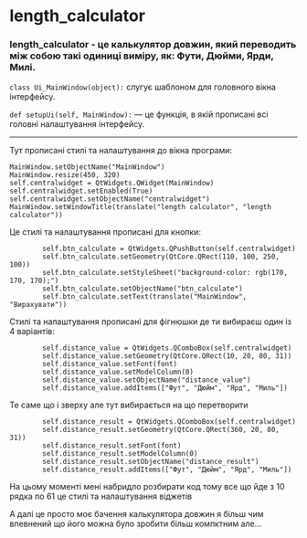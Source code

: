 # length_calculator

### length_calculator - це калькулятор довжин, який переводить між собою такі одиниці виміру, як: Фути, Дюйми, Ярди, Милі.

`class Ui_MainWindow(object):` слугує шаблоном для головного вікна інтерфейсу.

`def setupUi(self, MainWindow):` — це функція, в якій прописані всі головні налаштування інтерфейсу.

---

Тут прописані стилі та налаштування до вікна програми:

```python~~
MainWindow.setObjectName("MainWindow")
MainWindow.resize(450, 320)
self.centralwidget = QtWidgets.QWidget(MainWindow)
self.centralwidget.setEnabled(True)
self.centralwidget.setObjectName("centralwidget")
MainWindow.setWindowTitle(translate("length calculator", "length calculator"))
```

Це стилі та налаштування прописані для кнопки:
```python~~
        self.btn_calculate = QtWidgets.QPushButton(self.centralwidget)
        self.btn_calculate.setGeometry(QtCore.QRect(110, 100, 250, 100))
        self.btn_calculate.setStyleSheet("background-color: rgb(170, 170, 170);")
        self.btn_calculate.setObjectName("btn_calculate")
        self.btn_calculate.setText(translate("MainWindow", "Вирахувати"))
```

Стилі та налаштування прописані для фігнюшки де ти вибираєш один із 4 варіантів:
```python~~
        self.distance_value = QtWidgets.QComboBox(self.centralwidget)
        self.distance_value.setGeometry(QtCore.QRect(10, 20, 80, 31))
        self.distance_value.setFont(font)
        self.distance_value.setModelColumn(0)
        self.distance_value.setObjectName("distance_value")
        self.distance_value.addItems(["Фут", "Дюйм", "Ярд", "Миль"])
```

Те саме що і зверху але тут вибирається на що перетворити
```python~~
        self.distance_result = QtWidgets.QComboBox(self.centralwidget)
        self.distance_result.setGeometry(QtCore.QRect(360, 20, 80, 31))
        self.distance_result.setFont(font)
        self.distance_result.setModelColumn(0)
        self.distance_result.setObjectName("distance_result")
        self.distance_result.addItems(["Фут", "Дюйм", "Ярд", "Миль"])
```

На цьому моменті мені набридло розбирати код тому все що йде з 10 рядка по 61 це стилі та налаштування віджетів

А далі це просто моє бачення калькулятора довжин я більш чим впевнений що його можна було зробити більш компктним але...